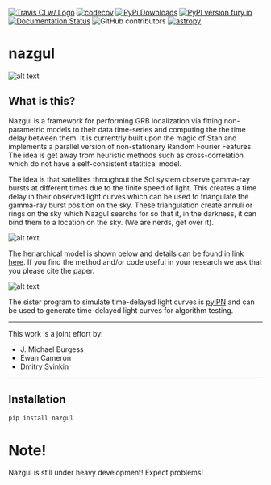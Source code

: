 [![Travis CI w/ Logo](https://img.shields.io/travis/grburgess/nazgul/master.svg?logo=travis)](https://travis-ci.org/grburgess/nazgul)  [![codecov](https://codecov.io/gh/grburgess/nazgul/branch/master/graph/badge.svg)](https://codecov.io/gh/grburgess/nazgul)
[![PyPi Downloads](http://pepy.tech/badge/nazgul)](http://pepy.tech/project/nazgul)
[![PyPI version fury.io](https://badge.fury.io/py/nazgul.svg)](https://pypi.python.org/pypi/nazgul/)
[![Documentation Status](https://readthedocs.org/projects/nazgul/badge/?version=latest)](https://nazgul.readthedocs.io/?badge=latest)
![GitHub contributors](https://img.shields.io/github/contributors/grburgess/nazgul)
[![astropy](http://img.shields.io/badge/powered%20by-AstroPy-orange.svg?style=flat)](http://www.astropy.org/)


# nazgul

![alt text](https://raw.githubusercontent.com/grburgess/nazgul/master/logo.png)

## What is this?
Nazgul is a framework for performing GRB localization via fitting non-parametric models to their data time-series and computing the the time delay between them. It is currentrly built upon the magic of Stan and implements a parallel version of non-stationary Random Fourier Features. The idea is get away from heuristic methods such as cross-correlation which do not have a self-consistent statitical model. 

The idea is that satellites throughout the Sol system observe gamma-ray bursts at different times due to the finite speed of light. This creates a time delay in their observed light curves which can be used to triangulate the gamma-ray burst position on the sky. These triangulation create annuli or rings on the sky which Nazgul searchs for so that it, in the darkness, it can bind them to a location on the sky. (We are nerds, get over it).

![alt text](https://raw.githubusercontent.com/grburgess/nazgul/master/idea.png)


The heriarchical model is shown below and details can be found in [link here](). If you find the method and/or code useful in your research we ask that you please cite the paper. 

![alt text](https://raw.githubusercontent.com/grburgess/nazgul/master/model.png)



The sister program to simulate time-delayed light curves is [pyIPN](https://github.com/grburgess/pyipn) and can be used to generate time-delayed light curves for algorithm testing. 


---

This work is a joint effort by:

* J. Michael Burgess
* Ewan Cameron
* Dmitry Svinkin

---


## Installation
```bash
pip install nazgul
```

# Note!

Nazgul is still under heavy development! Expect problems!




